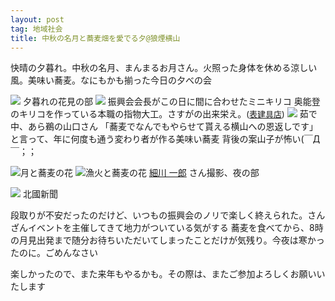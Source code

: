 ```yaml
---
layout: post
tag: 地域社会
title: 中秋の名月と蕎麦畑を愛でる夕@狼煙横山
---
```



快晴の夕暮れ。中秋の名月、まんまるお月さん。火照った身体を休める涼しい風。美味い蕎麦。なにもかも揃った今日の夕べの会



<img src="http://farm6.staticflickr.com/5499/9829816653_572098be31.jpg">
夕暮れの花見の部


<img src="http://farm4.staticflickr.com/3725/9830133054_e5cffe1efd.jpg">
振興会会長がこの日に間に合わせたミニキリコ
奥能登のキリコを作っている本職の指物大工。さすがの出来栄え。<span class="deco" style="font-size:small;">(<a href="https://plus.google.com/100253294962450896945/about?gl=jp&amp;hl=ja" target="_blank">表建具店</a>)</span>


<img src="http://farm6.staticflickr.com/5337/9830242943_d7387f4cb2.jpg">
茹で中、あら鵜の山口さん
「蕎麦でなんでもやらせて貰える横山への恩返しです」と言って、年に何度も通う変わり者が作る美味い蕎麦
背後の案山子が怖い(￣Д￣；；


<img src="http://farm8.staticflickr.com/7369/9846092643_bc4f03e373.jpg">月と蕎麦の花
<img src="http://farm4.staticflickr.com/3718/9846002884_e8f294c514.jpg">漁火と蕎麦の花
<a href="https://www.facebook.com/ichiro.hosokawa.7/posts/434668009983815" target="_blank">細川 一郎</a> さん撮影、夜の部


<img src="http://farm4.staticflickr.com/3727/9843066536_e072205fb6.jpg">
北國新聞


段取りが不安だったのだけど、いつもの振興会のノリで楽しく終えられた。さんざんイベントを主催してきて地力がついている気がする
蕎麦を食べてから、8時の月見出発まで随分お待ちいただいてしまったことだけが気残り。今夜は寒かったのに。ごめんなさい


楽しかったので、また来年もやるかも。その際は、またご参加よろしくお願いいたします

　